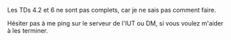 Les TDs 4.2 et 6 ne sont pas complets, car je ne sais pas comment faire.

Hésiter pas à me ping sur le serveur de l'IUT ou DM, si vous voulez m'aider à les terminer.
